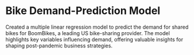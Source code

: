 # Bike Demand-Prediction Model
Created a multiple linear regression model to predict the demand for shared bikes for BoomBikes, a leading US bike-sharing provider. The model highlights key variables influencing demand, offering valuable insights for shaping post-pandemic business strategies.
